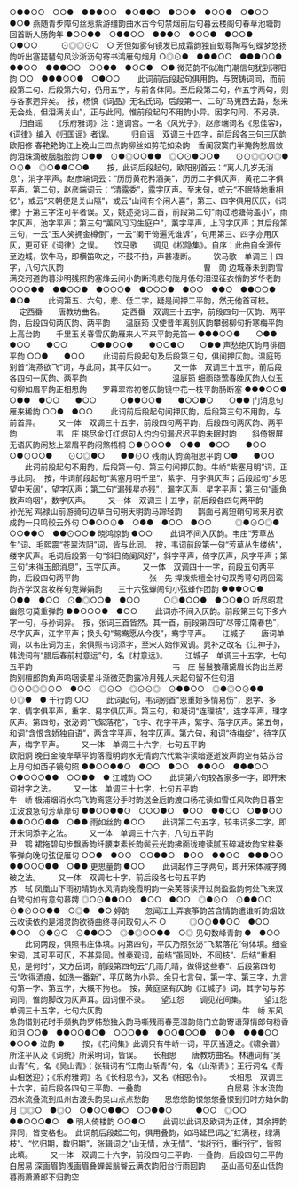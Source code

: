 <!-- { "loadSidebar": true } -->
○●●○○　○○●　●●●○○　●○●●○　●○○●　●○○●　○●○○　●○●
燕随青步障句丝惹紫游缰韵曲水古今句禁烟前后句暮云楼阁句春草池塘韵　　回首断人肠韵年
●○○●●　○●●○○　●●●○　●○○●　●○○●　○●○○　　　⊙◎◎⊙○　○
芳但如雾句镜发已成霜韵独自蚁尊陶写句蝶梦悠扬韵听出塞琵琶句风沙淅沥句寄书鸿雁句烟月
○◎⊙●　●●●○○　●●●○○●　●●○○　●●●○○　○○●●　●○○●　○●
微茫韵不似海门潮信句犹到浔阳韵
○○　●●●○○●　○●○○
 　　此词前后段起句俱用韵，与贺铸词同，而前段第二句、后段第六句，仍用五字，与前各体同。至后段第二句，作五字两句，则与各家迥异矣。　按，杨慎《词品》无名氏词，后段第一、二句“马嵬西去路，愁来无会处，但泪满关山”，正与此同，惟前段起句不用韵小异。因字句同，不另录。 
　
归自谣　　《乐府雅词》注：道调宫。一名《风光子》，赵彦端词名《思佳客》，《词律》编入《归国谣》者误。
　　归自谣　双调三十四字，前后段各三句三仄韵　　　　　　　　　　　　　　欧阳修
春艳艳韵江上晚山三四点韵柳丝如剪花如染韵　香闺寂寞门半掩韵愁眉敛韵泪珠滴破胭脂脸韵
○●●　⊙●◎○○●●　◎○⊙●○○●　　⊙⊙◎◎○◎●　○⊙●　◎○●●○○●
 　　按，此词后段起句，欧阳别首云：“离人几岁无消息”，消字平声。赵彦端词云：“历历黄花矜酒美”，历历二字俱仄声，黄花二字俱平声。第二句，赵彦端词云：“清露委”，露字仄声。至末句，或云“不眠特地重相忆”，或云“来朝便是关山隔”，或云“山间有个闲人喜”，第三、四字俱用仄仄，《词律》于第三字注可平者误。又，姚述尧词二首，前段第二句“雨过池塘荷盖小”，雨字仄声，池字平声；第三句“薰风习习生庭户”，薰字平声，上习字仄声；其后段第三句，一云“玉人笑拥金樽倒”，一云“阑干倚遍凭谁诉”，句用第三、四字亦用仄仄，更可证《词律》之误。 
　
饮马歌　　调见《松隐集》。自序：此曲自金源传至边城，饮牛马，即横笛吹之，不鼓不拍，声甚凄断。
　　饮马歌　单调三十四字，八句六仄韵　　　　　　　　　　　　　　　　　　曹　勋
边城春未到韵雪满交河道韵暮沙明残照韵塞烽云间小韵断鸿悲句陇月低句泪湿征衣悄韵岁华老韵
○○○●●　●●○○●　●○○○●　●○○○●　●○○　●●○　●●○○●　●○●
 　　此词第五、六句，悲、低二字，疑是间押二平韵，然无他首可校。 
　
定西番　　唐教坊曲名。
　　定西番　双调三十五字，前段四句一仄韵、两平韵，后段四句两仄韵、两平韵　　温庭筠
汉使昔年离别仄韵攀弱柳句折寒梅平韵上高台韵　　千里玉关春雪仄韵雁来人不来平韵羌笛一
●●●○○●　　○●●　●○○　　●○○　　　○●●○○●　　●○○●○　　○●●
声愁绝仄韵月徘徊平韵
○○●　　●○○
 　　此词前后段起句及后段第三句，俱间押仄韵。温庭筠别首“海燕欲飞”词，与此同，其平仄如一。 
　　又一体　双调三十五字，前后段各四句一仄韵、两平韵　　　　　　　　　　　温庭筠
细雨晓莺春晚仄韵人似玉句柳如眉平韵正相思韵　　罗幕翠帘初卷仄韵镜中花一枝平韵肠断塞
●●●○○●　　○●●　●○○　　●○○　　　○●●○○●　　●○○●○　　○●●
门消息句雁来稀韵
○○●　●○○
 　　此词前后段起句间押仄韵，后段第三句不用韵，与前首异。 
　　又一体　双调三十五字，前段四句两平韵，后段四句两仄韵、两平韵　　　　　韦　庄
挑尽金灯红烬句人灼灼句漏迟迟平韵未眠时韵　　斜倚银屏无语仄韵闲愁上翠眉平韵闷煞梧桐
⊙●⊙○○●　○●●　●○○　　●○○　　　○●⊙○○●　　⊙○◎●○　　●●⊙○
残雨仄韵滴相思平韵
○●　　●○○
 　　此词前段起句不用韵，后段第一句、第三句间押仄韵。牛峤“紫塞月明”词，正与此同。　按，牛词前段起句“紫塞月明千里”，紫字、月字俱仄声；后段起句“乡思望中天阔”，望字仄声；第二句“漏残星亦残”，漏字仄声，星字平声；第三句“画角数声呜咽”，数字仄声。 
　　又一体　双调三十五字，前后段各四句两平韵　　　　　　　　　　　　　　孙光宪
鸡禄山前游骑句边草白句朔天明韵马蹄轻韵　　鹊面弓离短鞘句弯来月欲成韵一只鸣骹云外句
○●○○⊙●　○●●　●○○　●○○　　　◎●⊙○◎●　○○●●○　●●⊙○○●
晓鸿惊韵
●○○
 　　此词不间入仄韵。韦庄“芳草丛生”词、毛熙震“苍翠浓阴”词，皆与此同。　按，韦词前段第一句“芳草丛生缕结”，缕字仄声。毛词后段第一句“斜日倚阑风好”，斜字平声，倚字仄声，风字平声；第三句“未得玉郎消息”，玉字仄声。 
　　又一体　双调四十一字，前段五句两平韵，后段四句两平韵　　　　　　　　　张　先
捍拨紫檀金衬句双秀萼句两回鸾韵齐学汉宫妆样句竞婵娟韵　　三十六弦蝉闹句小弦蜂作团韵
●●●○○●　○●●　●○○　⊙●◎○○●　●○○　　　○◎●○○●　●○○●○
听尽昭君幽怨句莫重弹韵
●●○○○●　●○○
 　　此词亦不间入仄韵。前段第三句下多六字一句，与孙词异。　按，张词三首皆然。其一首，前段第四句“尽带江南春色”，尽字仄声，江字平声；换头句“鸳鸯愿从今夜”，鸯字平声。 
　
江城子　　唐词单调，以韦庄词为主，余俱照韦词添字，至宋人始作双调。晁补之改名《江神子》，韩淲词有“腊后春前村意远”句，名《村意远》。
　　江城子　单调三十五字，七句五平韵　　　　　　　　　　　　　　　　　　韦　庄
髻鬟狼藉黛眉长韵出兰房韵别檀郎韵角声呜咽读星斗渐微茫韵露冷月残人未起句留不住句泪
◎⊙○◎◎⊙○　●○○　◎⊙○　◎⊙⊙◎　⊙●●○○　◎●◎○⊙●●　⊙◎●　●
千行韵
○○
 　　此词起句，韦词别首“恩重娇多情易伤”，恩字、多字、情字俱平声，重字、易字俱仄声。第三句，和凝词“连理枝”，连字平声，理字仄声。第四句，张泌词“飞絮落花”，飞字、花字平声，絮字、落字仄声。第五句，和词“含恨含娇独自语”，两含字平声，独字仄声。第六句，和词“待梅绽”，待字仄声，梅字平声。 
　　又一体　单调三十六字，七句五平韵　　　　　　　　　　　　　　　　　　欧阳炯
晚日金陵岸草平韵落霞明韵水无情韵六代繁华读暗逐逝波声韵空有姑苏台上月句如西子镜句照
●●○○●●○　●○○　●○○　●●○○　●●●○○　○●○○○●●　○○●●　●
江城韵
○○
 　　此词第六句较各家多一字，即开宋词衬字之法。 
　　又一体　单调三十七字，七句五平韵　　　　　　　　　　　　　　　　　　牛　峤
极浦烟消水鸟飞韵离筵分手时韵送金卮韵渡口杨花读如雪任风吹韵日暮空江波浪急句芳草岸句
●●○○●●○　○○○●○　●○○　●●○○　○●●○○　●●○○○●●　○●●
雨如丝韵
●○○
 　　此词第二句五字，较韦词多二字，即开宋词添字之法。 
　　又一体　单调三十六字，八句五平韵　　　　　　　　　　　　　　　　　　尹　鹗
裙拖碧句步飘香韵纤腰束素长韵鬓云光韵拂面珑璁读腻玉碎凝妆韵宝柱秦筝弹向晚句弦促雁句
○○●　●○○　○○●●○　●○○　●●○○　●●●○○　●●○○○●●　○●●
更思量韵
●○○
 　　此词起作三字两句，即开宋体减字摊破之法。 
　　又一体　双调七十字，前后段各七句五平韵　　　　　　　　　　　　　　　苏　轼
凤凰山下雨初晴韵水风清韵晚霞明韵一朵芙蓉读开过尚盈盈韵何处飞来双白鹭句如有意句慕娉
◎○⊙●●○○　●○○　●○○　◎●⊙○　⊙●●○○　⊙●⊙○○●●　○◎●　●○
婷韵　　忽闻江上弄哀筝韵苦含情韵遣谁听韵烟敛云收读依约是湘灵韵欲待曲终寻问取句人不
○　　　◎○⊙●●○○　●○○　●○○　⊙●⊙○　⊙●●○○　◎●◎○○●●　○◎
见句数峰青韵
●　●○○
 　　此词两段，俱照韦庄体填。内第四句，平仄乃照张泌“飞絮落花”句体填。细查宋词，其可平可仄，不甚异同。惟秦观词，前结“虽同处，不同枝”、后结“重相见，是何时”，又方岳词，前段第四句云“几雨几晴，做得这些春”、后段第四句云“吹得酒痕，如洗一番新”，平仄略为小异。余只七言句，第一字、第三字，九言句第一字、第五字，大概不拘也。　按，黄庭坚有仄韵《江城子》词，其字句与苏词同，惟韵脚改为仄声耳。因词俚不录。 
　
望江怨　　调见花间集。
　　望江怨　单调三十五字，七句六仄韵　　　　　　　　　　　　　　　　　　牛　峤
东风急韵惜别花时手频执韵罗帏愁独入韵马嘶残雨春芜湿韵倚门立韵寄语薄情郎句粉香和泪
○○●　●●○○●○●　○○○●●　●○○●○○●　●○●　●●●○○　●○○●
泣韵
●
 　　按，《花间集》此调只有牛峤一词，平仄当遵之。《啸余谱》所注平仄及《词统》所采明词，皆误。 
　
长相思　　唐教坊曲名。林逋词有“吴山青”句，名《吴山青》；张辑词有“江南山渐青”句，名《山渐青》；王行词名《青山相送迎》；《乐府雅词》名《长相思令》，又名《相思令》。
　　长相思　双调三十六字，前后段各四句三平韵、一叠韵　　　　　　　　　　　白居易
汴水流韵泗水流叠流到瓜州古渡头韵吴山点点愁韵　　思悠悠韵恨悠悠叠恨到归时方始休韵月
◎◎○　●◎○　○●○○●●○　○○●●○　　　●○○　◎○○　●●○○○●○　●
明人倚楼韵
○○●○
 　　此调以此词及欧词为正体，其余押韵异同，皆变格也。　此词前后段起二句，俱用叠韵，如冯延巳词之“红满枝，绿满枝”、“忆归期，数归期”，张辑词之“山无情，水无情”、“拟行行，重行行”，皆照此填。 
　　又一体　双调三十六字，前段四句三平韵、一叠韵，后段四句三平韵　　　　　　白居易
深画眉韵浅画眉叠蝉鬓鬅鬙云满衣韵阳台行雨回韵　　巫山高句巫山低韵暮雨萧萧郎不归韵空
